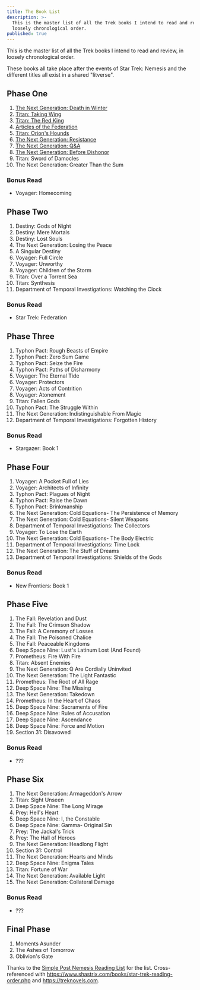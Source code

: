 ```yaml
---
title: The Book List
description: >-
  This is the master list of all the Trek books I intend to read and review, in
  loosely chronological order.
published: true
---
```

This is the master list of all the Trek books I intend to read and review, in loosely chronological order.

These books all take place after the events of Star Trek: Nemesis and the different titles all exist in a shared "litverse".

## Phase One

 1. [The Next Generation: Death in Winter](https://startrekbook.club/reviews/tng-death-in-winter/)
 2. [Titan: Taking Wing](https://startrekbook.club/reviews/titan-taking-wing/)
 3. [Titan: The Red King](https://startrekbook.club/reviews/titan-red-king/)
 4. [Articles of the Federation](https://startrekbook.club/reviews/articles-of-the-federation/)
 5. [Titan: Orion's Hounds](https://startrekbook.club/reviews/titan-orions-hounds/)
 6. [The Next Generation: Resistance](https://startrekbook.club/reviews/tng-resistance/)
 7. [The Next Generation: Q&A](https://startrekbook.club/reviews/7-star-trek-the-next-generation-q-a/)
 8. [The Next Generation: Before Dishonor](https://startrekbook.club/reviews/star-trek-the-next-generation-before-dishonor-book-review-8)
 9. Titan: Sword of Damocles
10. The Next Generation: Greater Than the Sum

### Bonus Read

* Voyager: Homecoming

## Phase Two

 1. Destiny: Gods of Night
 2. Destiny: Mere Mortals
 3. Destiny: Lost Souls
 4. The Next Generation: Losing the Peace
 5. A Singular Destiny
 6. Voyager: Full Circle
 7. Voyager: Unworthy
 8. Voyager: Children of the Storm
 9. Titan: Over a Torrent Sea
10. Titan: Synthesis
11. Department of Temporal Investigations: Watching the Clock

### Bonus Read

* Star Trek: Federation

## Phase Three

 1. Typhon Pact: Rough Beasts of Empire
 2. Typhon Pact: Zero Sum Game
 3. Typhon Pact: Seize the Fire
 4. Typhon Pact: Paths of Disharmony
 5. Voyager: The Eternal Tide
 6. Voyager: Protectors
 7. Voyager: Acts of Contrition
 8. Voyager: Atonement
 9. Titan: Fallen Gods
10. Typhon Pact: The Struggle Within
11. The Next Generation: Indistinguishable From Magic
12. Department of Temporal Investigations: Forgotten History

### Bonus Read

* Stargazer: Book 1

## Phase Four

 1. Voyager: A Pocket Full of Lies
 2. Voyager: Architects of Infinity
 3. Typhon Pact: Plagues of Night
 4. Typhon Pact: Raise the Dawn
 5. Typhon Pact: Brinkmanship
 6. The Next Generation: Cold Equations- The Persistence of Memory
 7. The Next Generation: Cold Equations- Silent Weapons
 8. Department of Temporal Investigations: The Collectors
 9. Voyager: To Lose the Earth
10. The Next Generation: Cold Equations- The Body Electric
11. Department of Temporal Investigations: Time Lock
12. The Next Generation: The Stuff of Dreams
13. Department of Temporal Investigations: Shields of the Gods

### Bonus Read

* New Frontiers: Book 1

## Phase Five

 1. The Fall: Revelation and Dust
 2. The Fall: The Crimson Shadow
 3. The Fall: A Ceremony of Losses
 4. The Fall: The Poisoned Chalice
 5. The Fall: Peaceable Kingdoms
 6. Deep Space Nine: Lust's Latinum Lost (And Found)
 7. Prometheus: Fire With Fire
 8. Titan: Absent Enemies
 9. The Next Generation: Q Are Cordially Uninvited
10. The Next Generation: The Light Fantastic
11. Prometheus: The Root of All Rage
12. Deep Space Nine: The Missing
13. The Next Generation: Takedown
14. Prometheus: In the Heart of Chaos
15. Deep Space Nine: Sacraments of Fire
16. Deep Space Nine: Rules of Accusation
17. Deep Space Nine: Ascendance
18. Deep Space Nine: Force and Motion
19. Section 31: Disavowed

### Bonus Read

* ???

## Phase Six

 1. The Next Generation: Armageddon's Arrow
 2. Titan: Sight Unseen
 3. Deep Space Nine: The Long Mirage
 4. Prey: Hell's Heart
 5. Deep Space Nine: I, the Constable
 6. Deep Space Nine: Gamma- Original Sin
 7. Prey: The Jackal's Trick
 8. Prey: The Hall of Heroes
 9. The Next Generation: Headlong Flight
10. Section 31: Control
11. The Next Generation: Hearts and Minds
12. Deep Space Nine: Enigma Tales
13. Titan: Fortune of War
14. The Next Generation: Available Light
15. The Next Generation: Collateral Damage

### Bonus Read

* ???

## Final Phase

1. Moments Asunder
2. The Ashes of Tomorrow
3. Oblivion's Gate

Thanks to the [Simple Post Nemesis Reading List](https://startreklitverse.com/simple-post-nemesis-reading-list.php) for the list. Cross-referenced with https://www.shastrix.com/books/star-trek-reading-order.php and https://treknovels.com.
